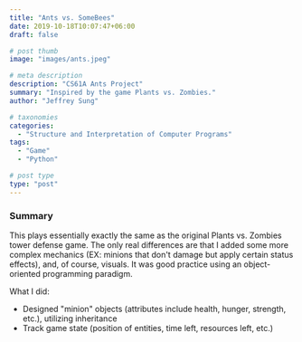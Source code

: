 ```yaml
---
title: "Ants vs. SomeBees"
date: 2019-10-18T10:07:47+06:00
draft: false

# post thumb
image: "images/ants.jpeg"

# meta description
description: "CS61A Ants Project"
summary: "Inspired by the game Plants vs. Zombies."
author: "Jeffrey Sung"

# taxonomies
categories: 
  - "Structure and Interpretation of Computer Programs"
tags:
  - "Game"
  - "Python"

# post type
type: "post"
--- 
```


### Summary
This plays essentially exactly the same as the original Plants vs. Zombies tower defense game. The only real differences are that I added some more complex mechanics (EX: minions that don't damage but apply certain status effects), and, of course, visuals. It was good practice using an object-oriented programming paradigm.  

What I did:  
- Designed "minion" objects (attributes include health, hunger, strength, etc.), utilizing inheritance
- Track game state (position of entities, time left, resources left, etc.)
